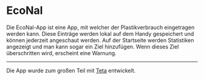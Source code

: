 # EcoNal
Die EcoNal-App ist eine App, mit welcher der Plastikverbrauch eingetragen werden kann. 
Diese Einträge werden lokal auf dem Handy gespeichert und können jederzeit angeschaut werden.
Auf der Startseite werden Statistiken angezeigt und man kann sogar ein Ziel hinzufügen.
Wenn dieses Ziel überschritten wird, erscheint eine Warnung.
___
Die App wurde zum großen Teil mit [Teta](https://teta.so) entwickelt.
